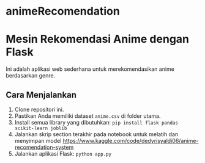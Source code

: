 # animeRecomendation

# Mesin Rekomendasi Anime dengan Flask

Ini adalah aplikasi web sederhana untuk merekomendasikan anime berdasarkan genre.

## Cara Menjalankan
1.  Clone repositori ini.
2.  Pastikan Anda memiliki dataset `anime.csv` di folder utama.
3.  Install semua library yang dibutuhkan:
    `pip install flask pandas scikit-learn joblib`
4.  Jalankan skrip section terakhir pada notebook untuk melatih dan menyimpan model https://www.kaggle.com/code/dedyrisyaldi06/anime-recomendation-system
5.  Jalankan aplikasi Flask:
    `python app.py`
